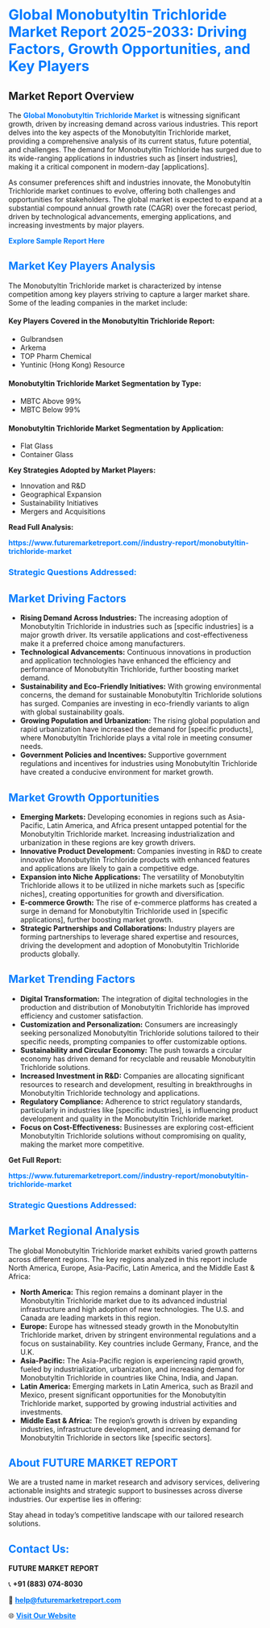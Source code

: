 <h1 style="color: #007BFF;">Global Monobutyltin Trichloride Market Report 2025-2033: Driving Factors, Growth Opportunities, and Key Players</h1>

<section id="overview">
<h2>Market Report Overview</h2>
<p>The <a href="https://www.futuremarketreport.com//industry-report/monobutyltin-trichloride-market" style="color: #007BFF; text-decoration: none;"><strong>Global Monobutyltin Trichloride Market</strong></a> is witnessing significant growth, driven by increasing demand across various industries. This report delves into the key aspects of the Monobutyltin Trichloride market, providing a comprehensive analysis of its current status, future potential, and challenges. The demand for Monobutyltin Trichloride has surged due to its wide-ranging applications in industries such as [insert industries], making it a critical component in modern-day [applications].</p>
<p>As consumer preferences shift and industries innovate, the Monobutyltin Trichloride market continues to evolve, offering both challenges and opportunities for stakeholders. The global market is expected to expand at a substantial compound annual growth rate (CAGR) over the forecast period, driven by technological advancements, emerging applications, and increasing investments by major players.</p>
</section>

<section id="overview">
<p><a href="https://www.futuremarketreport.com//request-sample/reportId=47056" style="color: #007BFF; text-decoration: none;"><strong>Explore Sample Report Here</strong></a></p>
</section>

<section id="key-players">
<h2 style="color: #007BFF;">Market Key Players Analysis</h2>
<p>The Monobutyltin Trichloride market is characterized by intense competition among key players striving to capture a larger market share. Some of the leading companies in the market include:</p>
<h4>Key Players Covered in the Monobutyltin Trichloride Report:</h4>
<ul><li>Gulbrandsen</li><li>Arkema</li><li>TOP Pharm Chemical</li><li>Yuntinic (Hong Kong) Resource</li></ul>
<h4>Monobutyltin Trichloride Market Segmentation by Type:</h4>
<ul><li>MBTC Above 99%</li><li>MBTC Below 99%</li></ul>

<h4>Monobutyltin Trichloride Market Segmentation by Application:</h4>
<ul><li>Flat Glass</li><li>Container Glass</li></ul>
<p><strong>Key Strategies Adopted by Market Players:</strong></p>
<ul>
<li>Innovation and R&D</li>
<li>Geographical Expansion</li>
<li>Sustainability Initiatives</li>
<li>Mergers and Acquisitions</li>
</ul>
</section>

<section>
<p><strong>Read Full Analysis: </strong></p><a href="https://www.futuremarketreport.com//industry-report/monobutyltin-trichloride-market" style="color: #007BFF; text-decoration: none;"><strong>https://www.futuremarketreport.com//industry-report/monobutyltin-trichloride-market</strong></a>
<h3 style="color: #007BFF;">Strategic Questions Addressed:</h3>
</section>

<section id="driving-factors">
<h2 style="color: #007BFF;">Market Driving Factors</h2>
<ul>
<li><strong>Rising Demand Across Industries:</strong> The increasing adoption of Monobutyltin Trichloride in industries such as [specific industries] is a major growth driver. Its versatile applications and cost-effectiveness make it a preferred choice among manufacturers.</li>
<li><strong>Technological Advancements:</strong> Continuous innovations in production and application technologies have enhanced the efficiency and performance of Monobutyltin Trichloride, further boosting market demand.</li>
<li><strong>Sustainability and Eco-Friendly Initiatives:</strong> With growing environmental concerns, the demand for sustainable Monobutyltin Trichloride solutions has surged. Companies are investing in eco-friendly variants to align with global sustainability goals.</li>
<li><strong>Growing Population and Urbanization:</strong> The rising global population and rapid urbanization have increased the demand for [specific products], where Monobutyltin Trichloride plays a vital role in meeting consumer needs.</li>
<li><strong>Government Policies and Incentives:</strong> Supportive government regulations and incentives for industries using Monobutyltin Trichloride have created a conducive environment for market growth.</li>
</ul>
</section>

<section id="growth-opportunities">
<h2 style="color: #007BFF;">Market Growth Opportunities</h2>
<ul>
<li><strong>Emerging Markets:</strong> Developing economies in regions such as Asia-Pacific, Latin America, and Africa present untapped potential for the Monobutyltin Trichloride market. Increasing industrialization and urbanization in these regions are key growth drivers.</li>
<li><strong>Innovative Product Development:</strong> Companies investing in R&D to create innovative Monobutyltin Trichloride products with enhanced features and applications are likely to gain a competitive edge.</li>
<li><strong>Expansion into Niche Applications:</strong> The versatility of Monobutyltin Trichloride allows it to be utilized in niche markets such as [specific niches], creating opportunities for growth and diversification.</li>
<li><strong>E-commerce Growth:</strong> The rise of e-commerce platforms has created a surge in demand for Monobutyltin Trichloride used in [specific applications], further boosting market growth.</li>
<li><strong>Strategic Partnerships and Collaborations:</strong> Industry players are forming partnerships to leverage shared expertise and resources, driving the development and adoption of Monobutyltin Trichloride products globally.</li>
</ul>
</section>

<section id="trending-factors">
<h2 style="color: #007BFF;">Market Trending Factors</h2>
<ul>
<li><strong>Digital Transformation:</strong> The integration of digital technologies in the production and distribution of Monobutyltin Trichloride has improved efficiency and customer satisfaction.</li>
<li><strong>Customization and Personalization:</strong> Consumers are increasingly seeking personalized Monobutyltin Trichloride solutions tailored to their specific needs, prompting companies to offer customizable options.</li>
<li><strong>Sustainability and Circular Economy:</strong> The push towards a circular economy has driven demand for recyclable and reusable Monobutyltin Trichloride solutions.</li>
<li><strong>Increased Investment in R&D:</strong> Companies are allocating significant resources to research and development, resulting in breakthroughs in Monobutyltin Trichloride technology and applications.</li>
<li><strong>Regulatory Compliance:</strong> Adherence to strict regulatory standards, particularly in industries like [specific industries], is influencing product development and quality in the Monobutyltin Trichloride market.</li>
<li><strong>Focus on Cost-Effectiveness:</strong> Businesses are exploring cost-efficient Monobutyltin Trichloride solutions without compromising on quality, making the market more competitive.</li>
</ul>
</section>

<section>
<p><strong>Get Full Report: </strong></p><a href="https://www.futuremarketreport.com//industry-report/monobutyltin-trichloride-market" style="color: #007BFF; text-decoration: none;"><strong>https://www.futuremarketreport.com//industry-report/monobutyltin-trichloride-market</strong></a>
<h3 style="color: #007BFF;">Strategic Questions Addressed:</h3>
</section>


<section id="regional-analysis">
<h2 style="color: #007BFF;">Market Regional Analysis</h2>
<p>The global Monobutyltin Trichloride market exhibits varied growth patterns across different regions. The key regions analyzed in this report include North America, Europe, Asia-Pacific, Latin America, and the Middle East & Africa:</p>
<ul>
<li><strong>North America:</strong> This region remains a dominant player in the Monobutyltin Trichloride market due to its advanced industrial infrastructure and high adoption of new technologies. The U.S. and Canada are leading markets in this region.</li>
<li><strong>Europe:</strong> Europe has witnessed steady growth in the Monobutyltin Trichloride market, driven by stringent environmental regulations and a focus on sustainability. Key countries include Germany, France, and the U.K.</li>
<li><strong>Asia-Pacific:</strong> The Asia-Pacific region is experiencing rapid growth, fueled by industrialization, urbanization, and increasing demand for Monobutyltin Trichloride in countries like China, India, and Japan.</li>
<li><strong>Latin America:</strong> Emerging markets in Latin America, such as Brazil and Mexico, present significant opportunities for the Monobutyltin Trichloride market, supported by growing industrial activities and investments.</li>
<li><strong>Middle East & Africa:</strong> The region’s growth is driven by expanding industries, infrastructure development, and increasing demand for Monobutyltin Trichloride in sectors like [specific sectors].</li>
</ul>
</section>

<footer>
<h2 style="color: #007BFF;">About FUTURE MARKET REPORT</h2>
<p>We are a trusted name in market research and advisory services, delivering actionable insights and strategic support to businesses across diverse industries. Our expertise lies in offering:</p>

<p>Stay ahead in today’s competitive landscape with our tailored research solutions.</p>

<h2 style="color: #007BFF;">Contact Us:</h2>
<p><strong>FUTURE MARKET REPORT</strong></p>
<p>📞 <strong>+91 (883) 074-8030</strong></p>
<p>📧 <strong><a href="mailto:help@futuremarketreport.com" style="color: #007BFF;">help@futuremarketreport.com</a></strong></p>
<p>🌐 <strong><a href="https://www.futuremarketreport.com/" style="color: #007BFF;">Visit Our Website</a></strong></p>
</footer>